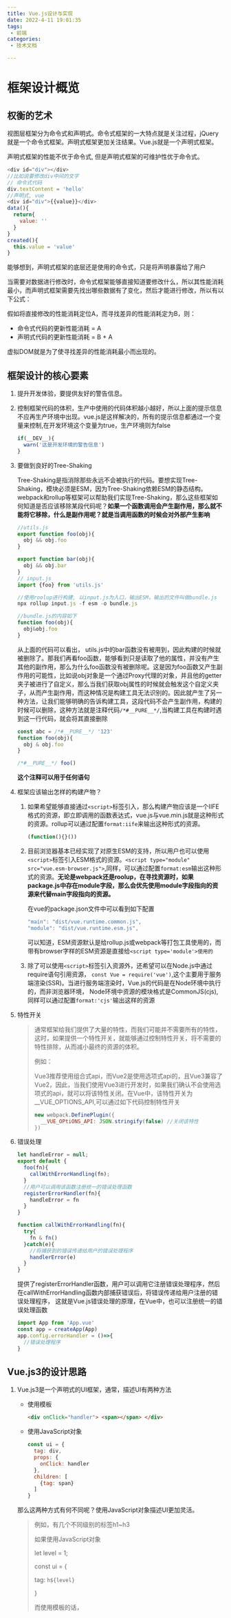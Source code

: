 ```yaml
---
title: Vue.js设计与实现
date: 2022-4-11 19:01:35
tags: 
 - 前端
categories:
 - 技术文档

---
```


# 框架设计概览

## 权衡的艺术

视图层框架分为命令式和声明式。命令式框架的一大特点就是关注过程，jQuery就是一个命令式框架。声明式框架更加关注结果。Vue.js就是一个声明式框架。

声明式框架的性能不优于命令式, 但是声明式框架的可维护性优于命令式。

```js
<div id="div"></div>
//比如说要修改div中间的文字
// 命令式代码
div.textContent = 'hello'
//声明式, vue
<div id="div">{{value}}</div>
data(){
  return{
    value: ''
  }
}
created(){
  this.value = 'value'
}
```

能够想到，声明式框架的底层还是使用的命令式，只是将声明暴露给了用户

当需要对数据进行修改时，命令式框架能够直接知道要修改什么，所以其性能消耗最小，而声明式框架需要先找出哪些数据有了变化，然后才能进行修改，所以有以下公式：

假如将直接修改的性能消耗定位A，而寻找差异的性能消耗定为B，则：

- 命令式代码的更新性能消耗 = A
- 声明式代码的更新性能消耗 = B + A

虚拟DOM就是为了使寻找差异的性能消耗最小而出现的。

## 框架设计的核心要素

1. 提升开发体验，要提供友好的警告信息。

2. 控制框架代码的体积，生产中使用的代码体积越小越好，所以上面的提示信息不应再生产环境中出现。vue.js是这样解决的，所有的提示信息都通过一个变量来控制,在开发环境这个变量为true，生产环境则为false

   ```js
   if(__DEV__){
     warn('这是开发环境的警告信息')
   }
   ```

3. 要做到良好的Tree-Shaking

   Tree-Shaking是指消除那些永远不会被执行的代码。要想实现Tree-Shaking，模块必须是ESM，因为Tree-Shaking依赖ESM的静态结构。webpack和rollup等框架可以帮助我们实现Tree-Shaking，那么这些框架如何知道是否应该移除某段代码呢？__如果一个函数调用会产生副作用，那么就不能将它移除，什么是副作用呢？就是当调用函数的时候会对外部产生影响__

   ```js
   //utils.js
   export function foo(obj){
     obj && obj.foo
   }
   
   export function bar(obj){
     obj && obj.bar
   }
   // input.js
   import {foo} from 'utils.js'
   
   //使用roolup进行构建, 以input.js为入口，输出ESM，输出的文件叫做bundle.js
   npx rollup input.js -f esm -o bundle.js
   
   //bundle.js的内容如下
   function foo(obj){
     obj&obj.foo
   }
   ```

   从上面的代码可以看出， utils.js中的bar函数没有被用到，因此构建的时候就被删除了。那我们再看foo函数，能够看到只是读取了他的属性，并没有产生其他的副作用，那么为什么foo函数没有被删除呢。这是因为foo函数又产生副作用的可能性，比如说obj对象是一个通过Proxy代理的对象，并且他的getter夹子被进行了自定义，那么当我们获取obj属性的时候就会触发这个自定义夹子，从而产生副作用，而这种情况是构建工具无法识别的。因此就产生了另一种方法，让我们能够明确的告诉构建工具，这段代码不会产生副作用，构建的时候可以删除，这种方法就是注释代码`/*#__PURE__*/`,当构建工具在构建时遇到这一行代码，就会将其直接删除

   ```js
   const abc = /*#__PURE__*/ '123'
   function foo(obj){
     obj & obj.foo
   }
   
   /*#__PURE__*/ foo()
   ```

   __这个注释可以用于任何语句__

4. 框架应该输出怎样的构建产物？

   1. 如果希望能够直接通过`<script>`标签引入，那么构建产物应该是一个IIFE格式的资源，即立即调用的函数表达式，vue.js与vue.min.js就是这种形式的资源。rollup可以通过配置`format:iife`来输出这种形式的资源。

      ```js
      (function(){}())
      ```

   2. 目前浏览器基本已经实现了对原生ESM的支持，所以用户也可以使用`<script>`标签引入ESM格式的资源。`<script type="module" src="vue.esm-browser.js">`,同样，可以通过配置`format:esm`输出这种形式的资源。__无论是webpack还是roolup，在寻找资源时，如果package.js中存在module字段，那么会优先使用module字段指向的资源来代替main字段指向的资源。__

      在vue的package.json文件中可以看到如下配置

      ```js
      "main": "dist/vue.runtime.common.js",
      "module": "dist/vue.runtime.esm.js",
      ```

      可以知道，ESM资源默认是给rollup.js或webpack等打包工具使用的，而带有browser字样的ESM资源是直接给`<script type='module'>使用的`

   3. 除了可以使用`<script>`标签引入资源外，还希望可以在Node.js中通过require语句引用资源， `const Vue = require('vue')`,这个主要用于服务端渲染(SSR)。当进行服务端渲染时，Vue.js的代码是在Node环境中执行的，而非浏览器环境， Node环境中资源的模块格式是CommonJS(cjs), 同样可以通过配置`format:'cjs'`输出这样的资源

5. 特性开关

   > 通常框架给我们提供了大量的特性，而我们可能并不需要所有的特性，这时，如果提供一个特性开关，就能够通过控制特性开关，将不需要的特性排除，从而减小最终的资源的体积。
   >
   > 例如：
   >
   > Vue3推荐使用组合式api，而Vue2是使用选项式api的，且Vue3兼容了Vue2，因此，当我们使用Vue3进行开发时，如果我们确认不会使用选项式的api，就可以将该特性关闭。在Vue中，该特性开关为__VUE_OPTIONS_API,可以通过如下代码控制特性开关
   >
   > ```js
   > new webpack.DefinePlugin({
   >   __VUE_OPtiONS_API: JSON.stringify(false) //关闭该特性
   > })
   > ```

6. 错误处理

   ```js
   let handleError = null;
   export default {
     foo(fn){
       callWithErrorHandling(fn);
     }
     //用户可以调用该函数注册统一的错误处理函数
     registerErrorHandler(fn){
       handleError = fn
     }
   }
   
   function callWithErrorHandling(fn){
     try{
       fn & fn()
     }catch(e){
       //将捕获到的错误传递给用户的错误处理程序
       handlerError(e)
     }
   }
   ```

   提供了registerErrorHandler函数，用户可以调用它注册错误处理程序，然后在callWithErrorHandling函数内部捕获错误后，将错误传递给用户注册的错误处理程序， 这就是Vue.js错误处理的原理，在Vue中，也可以注册统一的错误处理函数

   ```js
   import App from 'App.vue'
   const app = createApp(App)
   app.config.errorHandler = ()=>{
     //错误处理程序
   }
   ```

## Vue.js3的设计思路

1. Vue.js3是一个声明式的UI框架，通常，描述UI有两种方法

   - 使用模板

     ```html
     <div onClick="handler"> <span></span> </div>
     ```

   - 使用JavaScript对象

     ```js
     const ui = {
       tag: div,
       props: {
         onClick: handler
       },
       children: [
         {tag: span}
       ]
     }
     ```

   那么这两种方式有何不同呢？使用JavaScript对象描述UI更加灵活。

   > 例如，有几个不同级别的标签h1~h3
   >
   > 如果使用JavaScript对象
   >
   > let level = 1;
   >
   > const ui = {
   >
   >  tag: `h${level}`
   >
   > }
   >
   > 而使用模板的话，